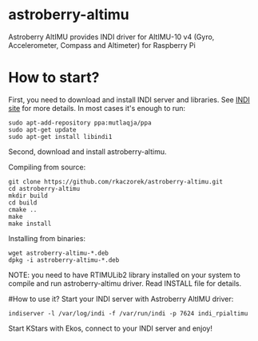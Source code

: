 # astroberry-altimu
Astroberry AltIMU provides INDI driver for AltIMU-10 v4 (Gyro, Accelerometer, Compass and Altimeter) for Raspberry Pi

# How to start?
First, you need to download and install INDI server and libraries. See [INDI site](http://indilib.org/download.html) for more details.
In most cases it's enough to run:
```
sudo apt-add-repository ppa:mutlaqja/ppa
sudo apt-get update
sudo apt-get install libindi1
```
Second, download and install astroberry-altimu.

Compiling from source:
```
git clone https://github.com/rkaczorek/astroberry-altimu.git
cd astroberry-altimu
mkdir build
cd build
cmake ..
make
make install
```
Installing from binaries:
```
wget astroberry-altimu-*.deb
dpkg -i astroberry-altimu-*.deb
```

NOTE: you need to have RTIMULib2 library installed on your system to compile and run astroberry-altimu driver. Read INSTALL file for details.

#How to use it?
Start your INDI server with Astroberry AltIMU driver:

`indiserver -l /var/log/indi -f /var/run/indi -p 7624 indi_rpialtimu`

Start KStars with Ekos, connect to your INDI server and enjoy!

